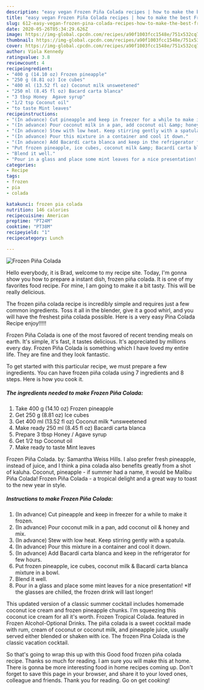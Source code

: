 ```yaml
---
description: "easy vegan Frozen Piña Colada recipes | how to make the best Frozen Piña Colada"
title: "easy vegan Frozen Piña Colada recipes | how to make the best Frozen Piña Colada"
slug: 612-easy-vegan-frozen-pina-colada-recipes-how-to-make-the-best-frozen-pina-colada
date: 2020-05-26T05:34:29.626Z
image: https://img-global.cpcdn.com/recipes/a90f1003fcc1548e/751x532cq70/frozen-pina-colada-recipe-main-photo.jpg
thumbnail: https://img-global.cpcdn.com/recipes/a90f1003fcc1548e/751x532cq70/frozen-pina-colada-recipe-main-photo.jpg
cover: https://img-global.cpcdn.com/recipes/a90f1003fcc1548e/751x532cq70/frozen-pina-colada-recipe-main-photo.jpg
author: Viola Kennedy
ratingvalue: 3.8
reviewcount: 4
recipeingredient:
- "400 g (14.10 oz) Frozen pineapple"
- "250 g (8.81 oz) Ice cubes"
- "400 ml (13.52 fl oz) Coconut milk unsweetened"
- "250 ml (8.45 fl oz) Bacard carta blanca"
- "3 tbsp Honey  Agave syrup"
- "1/2 tsp Coconut oil"
- "to taste Mint leaves"
recipeinstructions:
- "(In advance) Cut pineapple and keep in freezer for a while to make it frozen."
- "(In advance) Pour coconut milk in a pan, add coconut oil &amp; honey and mix."
- "(In advance) Stew with low heat. Keep stirring gently with a spatula."
- "(In advance) Pour this mixture in a container and cool it down."
- "(In advance) Add Bacardí carta blanca and keep in the refrigerator for few hours."
- "Put frozen pineapple, ice cubes, coconut milk &amp; Bacardí carta blanca mixture in a bowl."
- "Blend it well."
- "Pour in a glass and place some mint leaves for a nice presentation! *If the glasses are chilled, the frozen drink will last longer!"
categories:
- Recipe
tags:
- frozen
- pia
- colada

katakunci: frozen pia colada 
nutrition: 146 calories
recipecuisine: American
preptime: "PT24M"
cooktime: "PT38M"
recipeyield: "1"
recipecategory: Lunch

---
```



![Frozen Piña Colada](https://img-global.cpcdn.com/recipes/a90f1003fcc1548e/751x532cq70/frozen-pina-colada-recipe-main-photo.jpg)

Hello everybody, it is Brad, welcome to my recipe site. Today, I'm gonna show you how to prepare a instant dish, frozen piña colada. It is one of my favorites food recipe. For mine, I am going to make it a bit tasty. This will be really delicious.

The frozen piña colada recipe is incredibly simple and requires just a few common ingredients. Toss it all in the blender, give it a good whirl, and you will have the freshest piña colada possible. Here is a very easy Pina Colada Recipe enjoy!!!!!

Frozen Piña Colada is one of the most favored of recent trending meals on earth. It's simple, it's fast, it tastes delicious. It's appreciated by millions every day. Frozen Piña Colada is something which I have loved my entire life. They are fine and they look fantastic.


To get started with this particular recipe, we must prepare a few ingredients. You can have frozen piña colada using 7 ingredients and 8 steps. Here is how you cook it.

<!--inarticleads1-->

##### The ingredients needed to make Frozen Piña Colada:

1. Take 400 g (14.10 oz) Frozen pineapple
1. Get 250 g (8.81 oz) Ice cubes
1. Get 400 ml (13.52 fl oz) Coconut milk *unsweetened
1. Make ready 250 ml (8.45 fl oz) Bacardí carta blanca
1. Prepare 3 tbsp Honey / Agave syrup
1. Get 1/2 tsp Coconut oil
1. Make ready to taste Mint leaves


Frozen Piña Colada. by: Samantha Weiss Hills. I also prefer fresh pineapple, instead of juice, and I think a pina colada also benefits greatly from a shot of kaluha. Coconut, pineapple - if summer had a name, it would be Malibu Piña Colada! Frozen Piña Colada - a tropical delight and a great way to toast to the new year in style. 

<!--inarticleads2-->

##### Instructions to make Frozen Piña Colada:

1. (In advance) Cut pineapple and keep in freezer for a while to make it frozen.
1. (In advance) Pour coconut milk in a pan, add coconut oil &amp; honey and mix.
1. (In advance) Stew with low heat. Keep stirring gently with a spatula.
1. (In advance) Pour this mixture in a container and cool it down.
1. (In advance) Add Bacardí carta blanca and keep in the refrigerator for few hours.
1. Put frozen pineapple, ice cubes, coconut milk &amp; Bacardí carta blanca mixture in a bowl.
1. Blend it well.
1. Pour in a glass and place some mint leaves for a nice presentation! *If the glasses are chilled, the frozen drink will last longer!


This updated version of a classic summer cocktail includes homemade coconut ice cream and frozen pineapple chunks. I&#39;m squeezing this coconut ice cream for all it&#39;s worth. Frozen Tropical Colada. featured in Frozen Alcohol-Optional Drinks. The piña colada is a sweet cocktail made with rum, cream of coconut or coconut milk, and pineapple juice, usually served either blended or shaken with ice. The frozen Pina Colada is the classic vacation cocktail. 

So that's going to wrap this up with this Good food frozen piña colada recipe. Thanks so much for reading. I am sure you will make this at home. There is gonna be more interesting food in home recipes coming up. Don't forget to save this page in your browser, and share it to your loved ones, colleague and friends. Thank you for reading. Go on get cooking!
